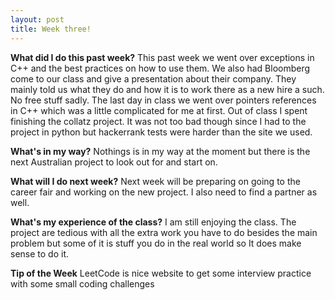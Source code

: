 ```yaml
---
layout: post
title: Week three!
---
```


**What did I do this past week?**
This past week we went over exceptions in C++ and the best practices on how to use them. We also had Bloomberg come to our class and give a presentation about their company. They mainly told us what they do and how it is to work there as a new hire a such. No free stuff sadly. The last day in class we went over pointers references in C++ which was a little complicated for me at first. Out of class I spent finishing the collatz project. It was not too bad though since I had to the project in python but hackerrank tests were harder than the site we used.

**What's in my way?**
Nothings is in my way at the moment but there is the next Australian project to look out for and start on.

**What will I do next week?**
Next week will be preparing on going to the career fair and working on the new project. I also need to find a partner as well.

**What's my experience of the class?**
I am still enjoying the class. The project are tedious with all the extra work you have to do besides the main problem but some of it is stuff you do in the real world so It does make sense to do it.

**Tip of the Week**
LeetCode is nice website to get some interview practice with some small coding challenges 

